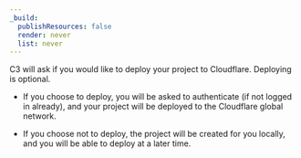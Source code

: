 ```yaml
---
_build:
  publishResources: false
  render: never
  list: never
---
```


C3 will ask if you would like to deploy your project to Cloudflare. Deploying is optional.

- If you choose to deploy, you will be asked to authenticate (if not logged in already), and your project will be deployed to the Cloudflare global network.

- If you choose not to deploy, the project will be created for you locally, and you will be able to deploy at a later time.